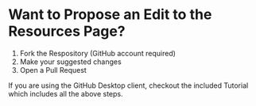 # Want to Propose an Edit to the Resources Page?

1.  Fork the Respository (GitHub account required)
2.  Make your suggested changes
3.  Open a Pull Request

If you are using the GitHub Desktop client, checkout the included Tutorial which includes all the above steps.
